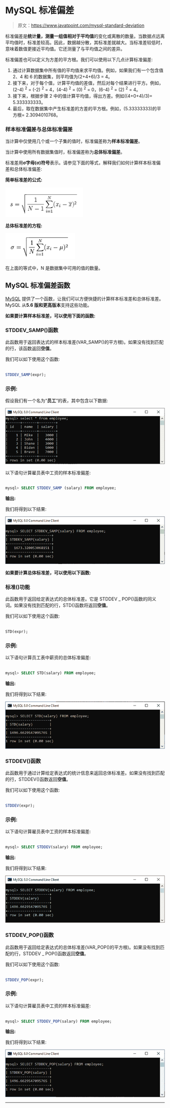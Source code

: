 # MySQL 标准偏差

> 原文：<https://www.javatpoint.com/mysql-standard-deviation>

标准偏差是**统计量，测量一组值相对于平均值**的变化或离散的数量。当数据点远离平均值时，标准差较高。因此，数据越分散，其标准差就越大。当标准差较低时，意味着数值更接近平均值。它还测量了与平均值之间的差异。

标准偏差也可以定义为方差的平方根。我们可以使用以下几点计算标准偏差:

1.  通过计算数据集中所有值的平均值来求平均值。例如，如果我们有一个包含值 2、4 和 6 的数据集，则平均值为(2+4+6)/3 = 4。
2.  接下来，对于每个值，计算平均值的差值，然后对每个结果进行平方。例如，(2-4) <sup>2</sup> = (-2) <sup>2</sup> = 4，(4-4) <sup>2</sup> = (0) <sup>2</sup> = 0，(6-4) <sup>2</sup> = (2) <sup>2</sup> = 4。
3.  接下来，根据步骤 2 中的值计算平均值，得出方差。例如((4+0+4)/3)= 5.333333333。
4.  最后，取在数据集中产生标准差的方差的平方根。例如，(5.33333333)的平方根= 2.3094010768。

### 样本标准偏差与总体标准偏差

当计算中仅使用几个或一个子集的值时，标准偏差称为**样本标准偏差**。

当计算中使用所有数据集值时，标准偏差称为**总体标准偏差**。

标准差用**σ字母(σ)符号**表示。请参见下面的等式，解释我们如何计算样本标准偏差和总体标准偏差:

**简单标准差的公式:**

![MySQL Standard Deviation](img/e4e26c1b8ed602fed490b5c152669525.png)

**总体标准差的方程:**

![MySQL Standard Deviation](img/6a7604e2e1e643e56c935a9d7cfefc12.png)

在上面的等式中，N 是数据集中可用的值的数量。

## MySQL 标准偏差函数

[MySQL](https://www.javatpoint.com/mysql-tutorial) 提供了一个函数，让我们可以方便快捷的计算样本标准差和总体标准差。MySQL 从**5.6 版和更高版本**支持这些功能。

**如果要计算样本标准差，可以使用下面的函数:**

### STDDEV_SAMP()函数

此函数用于返回表达式的样本标准差(VAR_SAMP()的平方根)。如果没有找到匹配的行，该函数返回**空值**。

我们可以如下使用这个函数:

```sql

STDDEV_SAMP(expr);

```

### 示例:

假设我们有一个名为“**员工**”的表，其中包含以下数据:

![MySQL Standard Deviation](img/8452bb7e959286718725b0f169101123.png)

以下语句计算雇员表中工资的样本标准偏差:

```sql

mysql> SELECT STDDEV_SAMP (salary) FROM employee;

```

**输出:**

我们将得到以下结果:

![MySQL Standard Deviation](img/4a4e31b963b4a6702454fcd6963f8d75.png)

**如果要计算总体标准差，可以使用以下函数:**

### 标准()功能

此函数用于返回给定表达式的总体标准差。它是 STDDEV _ POP()函数的同义词。如果没有找到匹配的行，STD()函数将返回**空值**。

我们可以如下使用这个函数:

```sql

STD(expr);

```

### 示例:

以下语句计算员工表中薪资的总体标准偏差:

```sql

mysql> SELECT STD(salary) FROM employee;

```

**输出:**

我们将得到以下结果:

![MySQL Standard Deviation](img/efd0dffb933c756c879688626acdb663.png)

### STDDEV()函数

此函数用于通过计算给定表达式的统计信息来返回总体标准差。如果没有找到匹配的行，STDDEV()函数返回**空值**。

我们可以如下使用这个函数:

```sql

STDDEV(expr);

```

### 示例:

以下语句计算雇员表中工资的样本标准偏差:

```sql

mysql> SELECT STDDEV(salary) FROM employee;

```

**输出:**

我们将得到以下结果:

![MySQL Standard Deviation](img/4926a64cbd403f476e14ab5611daa283.png)

### STDDEV_POP()函数

此函数用于返回给定表达式的总体标准差(VAR_POP()的平方根)。如果没有找到匹配的行，STDDEV _ POP()函数返回**空值**。

我们可以如下使用这个函数:

```sql

STDDEV_POP(expr);

```

### 示例:

以下语句计算雇员表中工资的样本标准偏差:

```sql

mysql> SELECT STDDEV_POP(salary) FROM employee;

```

**输出:**

我们将得到以下结果:

![MySQL Standard Deviation](img/e6d69f41a229d89b2ad3e3c36d4ed77b.png)

* * *